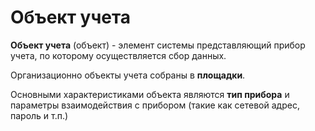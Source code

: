 Объект учета
============
**Объект учета** (объект) - элемент системы представляющий прибор учета, по которому осуществляется сбор данных.

Организационно объекты учета собраны в **площадки**.

Основными характеристиками объекта являются **тип прибора** и параметры взаимодействия с прибором (такие как сетевой адрес, пароль и т.п.)

 